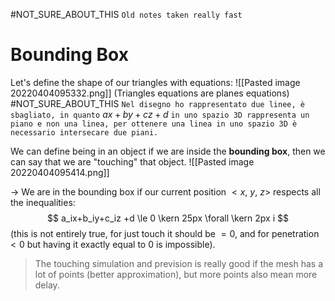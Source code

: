 #NOT_SURE_ABOUT_THIS  `Old notes taken really fast`
# Bounding Box
Let's define the shape of our triangles with equations:
![[Pasted image 20220404095332.png]]
(Triangles equations are planes equations)
#NOT_SURE_ABOUT_THIS `Nel disegno ho rappresentato due linee, è sbagliato, in quanto` $ax +by +cz + d$ `in uno spazio 3D rappresenta un piano e non una linea, per ottenere una linea in uno spazio 3D è necessario intersecare due piani.`

We can define being in an object if we are inside the **bounding box**, then we can say that we are "touching" that object.
![[Pasted image 20220404095414.png]]

-> We are in the bounding box if our current position $<x, \ y, \ z>$ respects all the inequalities:
$$
a_ix+b_iy+c_iz +d \le 0 \kern 25px \forall \kern 2px i
$$
(this is not entirely true, for just touch it should be $=0$, and for penetration $<0$ but having it exactly equal to 0 is impossible).

> The touching simulation and prevision is really good if the mesh has a lot of points (better approximation), but more points also mean more delay.
